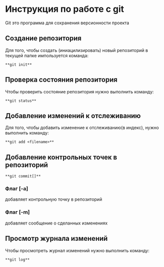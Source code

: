 # Инструкция по работе с git

Git это программа для сохранения версионности проекта

## Создание репозитория

Для того, чтобы создать (иниацилизировать) новый
репозиторий в текущей папке импользуется команда:

    **git init**

## Проверка состояния репозитория

Чтобы проверить состояние репозитория нужно выполнить
команду:

    **git status**

## Добавление изменений к отслеживанию

Для того, чтобы добавить изменение к отслеживанию(в индекс), нужно выполнить команду:

    **git add <filename>**

## Добавление контрольных точек в репозиторий

    **git commit[]**

### Флаг [-а]

добавляет контрольную точку в репозиторий

### Флаг [-m]

добавляет сообщение о сделанных изменениях

## Просмотр журнала изменений

Чтобы просмотреть журнал изменений нужно выполнить команду:

    **git log**